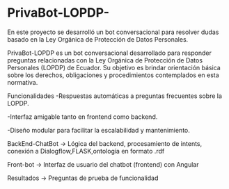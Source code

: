 # PrivaBot-LOPDP-
En este proyecto se desarrolló un bot conversacional para resolver dudas basado en la Ley Orgánica de Protección de Datos Personales.

PrivaBot-LOPDP es un bot conversacional desarrollado para responder preguntas relacionadas con la Ley Orgánica de Protección de Datos Personales (LOPDP) de Ecuador. Su objetivo es brindar orientación básica sobre los derechos, obligaciones y procedimientos contemplados en esta normativa.

Funcionalidades
-Respuestas automáticas a preguntas frecuentes sobre la LOPDP.

-Interfaz amigable tanto en frontend como backend.

-Diseño modular para facilitar la escalabilidad y mantenimiento.


BackEnd-ChatBot   → Lógica del backend, procesamiento de intents, conexión a Dialogflow,FLASK,ontología en formato .rdf

Front-bot         → Interfaz de usuario del chatbot (frontend) con Angular

Resultados        → Preguntas de prueba de funcionalidad

